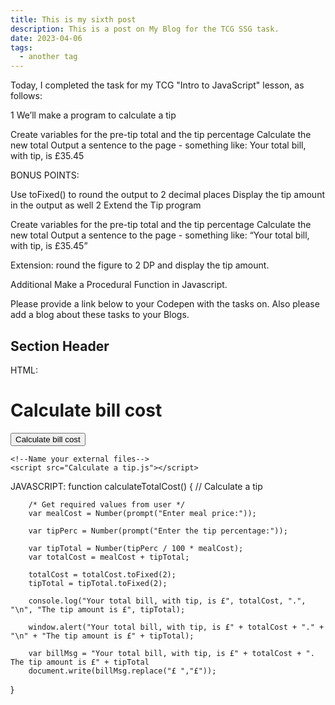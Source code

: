 ```yaml
---
title: This is my sixth post
description: This is a post on My Blog for the TCG SSG task.
date: 2023-04-06
tags:
  - another tag
---
```

Today, I completed the task for my TCG "Intro to JavaScript" lesson, as follows:

1 We’ll make a program to calculate a tip

Create variables for the pre-tip total and the tip percentage
Calculate the new total
Output a sentence to the page - something like:
Your total bill, with tip, is £35.45

BONUS POINTS:

Use toFixed() to round the output to 2 decimal places
Display the tip amount in the output as well
2 Extend the Tip program

Create variables for the pre-tip total and the tip percentage
Calculate the new total
Output a sentence to the page - something like:
“Your total bill, with tip, is £35.45”

Extension: round the figure to 2 DP and display the tip amount.

Additional
Make a Procedural Function in Javascript.

Please provide a link below to your Codepen with the tasks on. Also please add a blog about these tasks to your Blogs.


## Section Header

HTML:
<!DOCTYPE html>
<html lang="en">

<head>
    <meta charset="UTF-8">
    <meta http-equiv="X-UA-Compatible" content="IE=edge">
    <meta name="viewport" content="width=device-width, initial-scale=1.0">
    <title>Javascript</title>

</head>

<body>
    <h1>Calculate bill cost</h1>
    <button type="button" onclick="calculateTotalCost()">Calculate bill cost</button>

    <!--Name your external files-->
    <script src="Calculate a tip.js"></script>
</body>

</html>


JAVASCRIPT:
function calculateTotalCost() {
        // Calculate a tip

        /* Get required values from user */
        var mealCost = Number(prompt("Enter meal price:"));

        var tipPerc = Number(prompt("Enter the tip percentage:"));

        var tipTotal = Number(tipPerc / 100 * mealCost);
        var totalCost = mealCost + tipTotal;

        totalCost = totalCost.toFixed(2);
        tipTotal = tipTotal.toFixed(2);

        console.log("Your total bill, with tip, is £", totalCost, ".", "\n", "The tip amount is £", tipTotal);

        window.alert("Your total bill, with tip, is £" + totalCost + "." + "\n" + "The tip amount is £" + tipTotal);

        var billMsg = "Your total bill, with tip, is £" + totalCost + ". The tip amount is £" + tipTotal
        document.write(billMsg.replace("£ ","£"));
}

```
